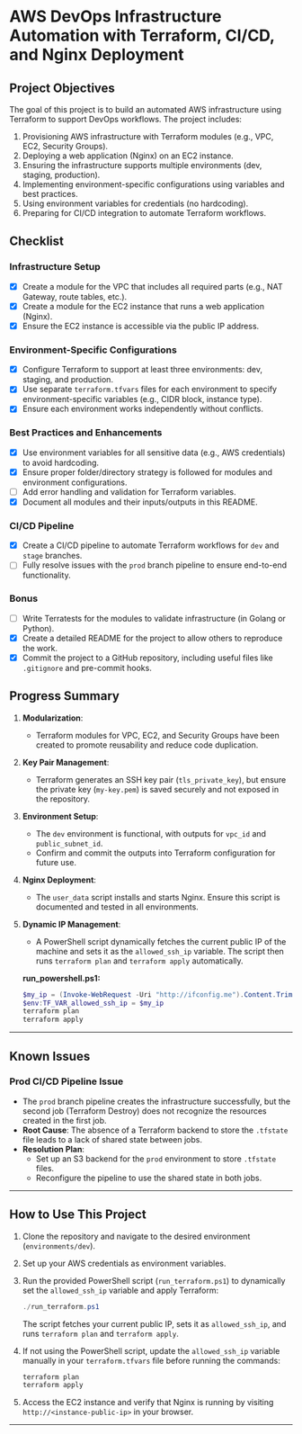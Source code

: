 # AWS DevOps Infrastructure Automation with Terraform, CI/CD, and Nginx Deployment

## **Project Objectives**

The goal of this project is to build an automated AWS infrastructure using Terraform to support DevOps workflows. The project includes:

1. Provisioning AWS infrastructure with Terraform modules (e.g., VPC, EC2, Security Groups).
2. Deploying a web application (Nginx) on an EC2 instance.
3. Ensuring the infrastructure supports multiple environments (dev, staging, production).
4. Implementing environment-specific configurations using variables and best practices.
5. Using environment variables for credentials (no hardcoding).
6. Preparing for CI/CD integration to automate Terraform workflows.

## **Checklist**

### **Infrastructure Setup**
- [x] Create a module for the VPC that includes all required parts (e.g., NAT Gateway, route tables, etc.).
- [x] Create a module for the EC2 instance that runs a web application (Nginx).
- [x] Ensure the EC2 instance is accessible via the public IP address.

### **Environment-Specific Configurations**
- [x] Configure Terraform to support at least three environments: dev, staging, and production.
- [x] Use separate `terraform.tfvars` files for each environment to specify environment-specific variables (e.g., CIDR block, instance type).
- [x] Ensure each environment works independently without conflicts.

### **Best Practices and Enhancements**
- [x] Use environment variables for all sensitive data (e.g., AWS credentials) to avoid hardcoding.
- [x] Ensure proper folder/directory strategy is followed for modules and environment configurations.
- [ ] Add error handling and validation for Terraform variables.
- [x] Document all modules and their inputs/outputs in this README.

### **CI/CD Pipeline**
- [x] Create a CI/CD pipeline to automate Terraform workflows for `dev` and `stage` branches.
- [ ] Fully resolve issues with the `prod` branch pipeline to ensure end-to-end functionality.

### **Bonus**
- [ ] Write Terratests for the modules to validate infrastructure (in Golang or Python).
- [x] Create a detailed README for the project to allow others to reproduce the work.
- [x] Commit the project to a GitHub repository, including useful files like `.gitignore` and pre-commit hooks.
## **Progress Summary**

1. **Modularization**:

   - Terraform modules for VPC, EC2, and Security Groups have been created to promote reusability and reduce code duplication.

1. **Key Pair Management**:

   - Terraform generates an SSH key pair (`tls_private_key`), but ensure the private key (`my-key.pem`) is saved securely and not exposed in the repository.

2. **Environment Setup**:

   - The `dev` environment is functional, with outputs for `vpc_id` and `public_subnet_id`.
   - Confirm and commit the outputs into Terraform configuration for future use.

3. **Nginx Deployment**:

   - The `user_data` script installs and starts Nginx. Ensure this script is documented and tested in all environments.

4. **Dynamic IP Management**:

   - A PowerShell script dynamically fetches the current public IP of the machine and sets it as the `allowed_ssh_ip` variable. The script then runs `terraform plan` and `terraform apply` automatically.

   **run_powershell.ps1:**

   ```powershell
   $my_ip = (Invoke-WebRequest -Uri "http://ifconfig.me").Content.Trim() + "/32"
   $env:TF_VAR_allowed_ssh_ip = $my_ip
   terraform plan
   terraform apply
   ```
---

## **Known Issues**

### **Prod CI/CD Pipeline Issue**
- The `prod` branch pipeline creates the infrastructure successfully, but the second job (Terraform Destroy) does not recognize the resources created in the first job.
- **Root Cause**: The absence of a Terraform backend to store the `.tfstate` file leads to a lack of shared state between jobs.
- **Resolution Plan**:
  - Set up an S3 backend for the `prod` environment to store `.tfstate` files.
  - Reconfigure the pipeline to use the shared state in both jobs.

---
   
   
## **How to Use This Project**

1. Clone the repository and navigate to the desired environment (`environments/dev`).
2. Set up your AWS credentials as environment variables.
3. Run the provided PowerShell script (`run_terraform.ps1`) to dynamically set the `allowed_ssh_ip` variable and apply Terraform:

   ```powershell
   ./run_terraform.ps1
   ```

   The script fetches your current public IP, sets it as `allowed_ssh_ip`, and runs `terraform plan` and `terraform apply`.

4. If not using the PowerShell script, update the `allowed_ssh_ip` variable manually in your `terraform.tfvars` file before running the commands:

   ```bash
   terraform plan
   terraform apply
   ```

5. Access the EC2 instance and verify that Nginx is running by visiting `http://<instance-public-ip>` in your browser.

---



